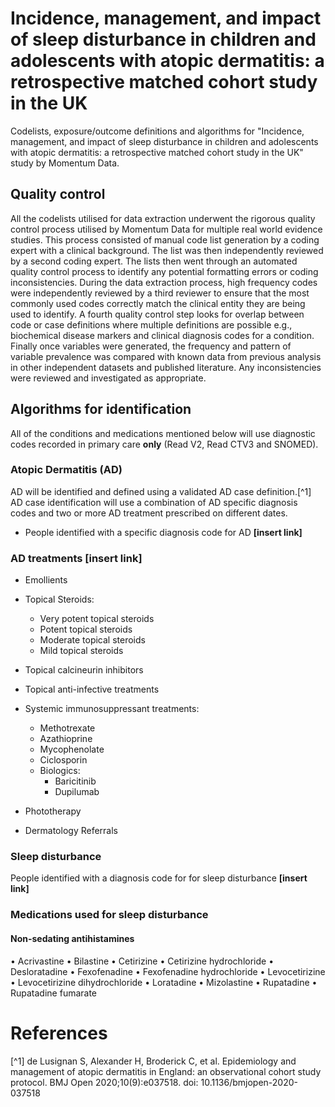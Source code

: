 # Incidence, management, and impact of sleep disturbance in children and adolescents with atopic dermatitis: a retrospective matched cohort study in the UK 
Codelists, exposure/outcome definitions and algorithms for "Incidence, management, and impact of sleep disturbance in children and adolescents with atopic dermatitis: a retrospective matched cohort study in the UK" study by Momentum Data.

## Quality control
All the codelists utilised for data extraction underwent the rigorous quality control process utilised by Momentum Data for multiple real world evidence studies. This process consisted of manual code list generation by a coding expert with a clinical background. The list was then independently reviewed by a second coding expert. The lists then went through an automated quality control process to identify any potential formatting errors or coding inconsistencies. During the data extraction process, high frequency codes were independently reviewed by a third reviewer to ensure that the most commonly used codes correctly match the clinical entity they are being used to identify. A fourth quality control step looks for overlap between code or case definitions where multiple definitions are possible e.g., biochemical disease markers and clinical diagnosis codes for a condition. Finally once variables were generated, the frequency and pattern of variable prevalence was compared with known data from previous analysis in other independent datasets and published literature. Any inconsistencies were reviewed and investigated as appropriate.

## Algorithms for identification
All of the conditions and medications mentioned below will use diagnostic codes recorded in primary care **only** (Read V2, Read CTV3 and SNOMED).

### Atopic Dermatitis (AD)
AD will be identified and defined using a validated AD case definition.[^1] AD case identification will use a combination of AD specific diagnosis codes and two or more AD treatment prescribed on different dates.

- People identified with a specific diagnosis code for AD **[insert link]**

### AD treatments **[insert link]**
- Emollients

- Topical Steroids:
  - Very potent topical steroids
  - Potent topical steroids
  - Moderate topical steroids
  - Mild topical steroids
  
- Topical calcineurin inhibitors
  
- Topical anti-infective treatments
  
- Systemic immunosuppressant treatments:
  - Methotrexate
  - Azathioprine
  - Mycophenolate
  - Ciclosporin
  - Biologics:
    - Baricitinib
    - Dupilumab
      
- Phototherapy
  
- Dermatology Referrals

### Sleep disturbance
People identified with a diagnosis code for for sleep disturbance **[insert link]**

### Medications used for sleep disturbance

#### Non-sedating antihistamines
• Acrivastine 
•	Bilastine 
•	Cetirizine
•	Cetirizine hydrochloride 
•	Desloratadine 
•	Fexofenadine
•	Fexofenadine hydrochloride
•	Levocetirizine 
•	Levocetirizine dihydrochloride 
•	Loratadine 
•	Mizolastine 
•	Rupatadine 
•	Rupatadine fumarate



# References
[^1] de Lusignan S, Alexander H, Broderick C, et al. Epidemiology and management of atopic dermatitis in England: an observational cohort study protocol. BMJ Open 2020;10(9):e037518. doi: 10.1136/bmjopen-2020-037518
